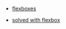 - [flexboxes](https://the-echoplex.net/flexyboxes)

- [solved with flexbox](https://philipwalton.github.io/solved-by-flexbox/)
